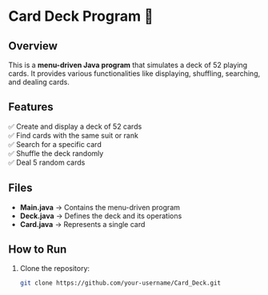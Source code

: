 # Card Deck Program 🎴

## Overview  
This is a **menu-driven Java program** that simulates a deck of 52 playing cards. It provides various functionalities like displaying, shuffling, searching, and dealing cards.

## Features  
✅ Create and display a deck of 52 cards  
✅ Find cards with the same suit or rank  
✅ Search for a specific card  
✅ Shuffle the deck randomly  
✅ Deal 5 random cards  

## Files  
- **Main.java** → Contains the menu-driven program  
- **Deck.java** → Defines the deck and its operations  
- **Card.java** → Represents a single card  

## How to Run  
1. Clone the repository:  
   ```bash
   git clone https://github.com/your-username/Card_Deck.git
